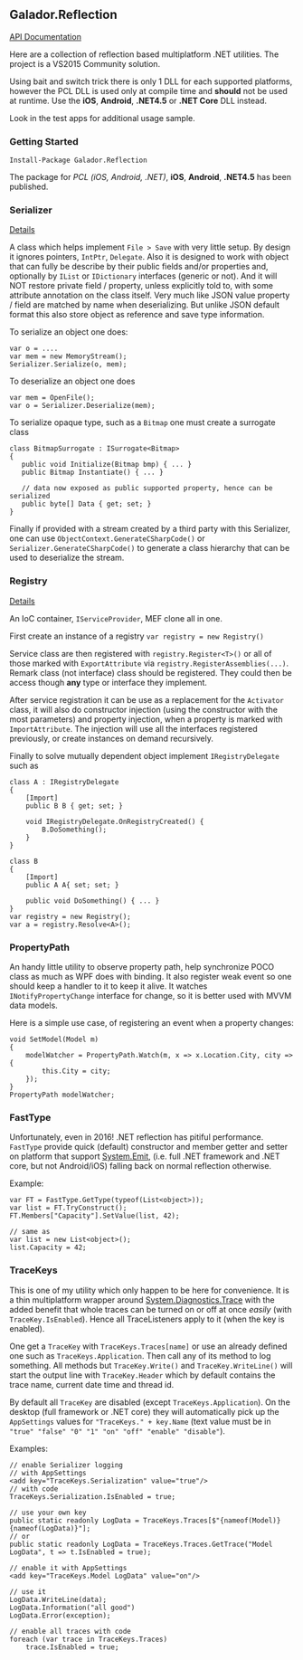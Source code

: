 ## Galador.Reflection
[API Documentation](Galador.Reflection.chm?raw=true)

Here are a collection of reflection based multiplatform .NET utilities. The project is a VS2015 Community solution.

Using bait and switch trick there is only 1 DLL for each supported platforms, however the PCL DLL is used only at compile time and **should** not be used at runtime.
Use the **iOS**, **Android**, **.NET4.5** or **.NET Core** DLL instead.

Look in the test apps for additional usage sample.

### Getting Started

    Install-Package Galador.Reflection

The package for  *PCL (iOS, Android, .NET)*, **iOS**, **Android**, **.NET4.5** has been published.



### Serializer
[Details](serializer.md)

A class which helps implement `File > Save` with very little setup. 
By design it ignores pointers, `IntPtr`, `Delegate`. Also it is designed to work with object that can fully be describe by their public fields and/or properties and, optionally by `IList` or `IDictionary` interfaces (generic or not).
And it will NOT restore private field / property, unless explicitly told to, with some attribute annotation on the class itself.
Very much like JSON value property / field are matched by name when deserializing. 
But unlike JSON default format this also store object as reference and save type information.

To serialize an object one does:

    var o = ....
    var mem = new MemoryStream();
    Serializer.Serialize(o, mem);

To deserialize an object one does

    var mem = OpenFile();
    var o = Serializer.Deserialize(mem);

To serialize opaque type, such as a `Bitmap` one must create a surrogate class

    class BitmapSurrogate : ISurrogate<Bitmap>
    {
       public void Initialize(Bitmap bmp) { ... }
       public Bitmap Instantiate() { ... }

       // data now exposed as public supported property, hence can be serialized
       public byte[] Data { get; set; }
    }


Finally if provided with a stream created by a third party with this Serializer, one can use `ObjectContext.GenerateCSharpCode()` 
or `Serializer.GenerateCSharpCode()` to generate a class hierarchy that can be used to deserialize the stream.


### Registry
[Details](registry.md)

An IoC container, `IServiceProvider`, MEF clone all in one.

First create an instance of a registry `var registry = new Registry()`

Service class are then registered with `registry.Register<T>()` or all of those marked with `ExportAttribute` via `registry.RegisterAssemblies(...)`.
Remark class (not interface) class should be registered. They could then be access though **any** type or interface they implement.

After service registration it can be use as a replacement for the `Activator` class, 
it will also do constructor injection (using the constructor with the most parameters) 
and property injection, when a property is marked with `ImportAttribute`. 
The injection will use all the interfaces registered previously, or create instances on demand recursively.

Finally to solve mutually dependent object implement `IRegistryDelegate` such as

    class A : IRegistryDelegate
    {
        [Import]
        public B B { get; set; }

        void IRegistryDelegate.OnRegistryCreated() {
            B.DoSomething();
        }
    }

    class B
    {
        [Import]
        public A A{ set; set; }

        public void DoSomething() { ... }
    }
    var registry = new Registry();
    var a = registry.Resolve<A>();



### PropertyPath
An handy little utility to observe property path, help synchronize POCO class as much as  WPF does with binding.
It also register weak event so one should keep a handler to it to keep it alive.
It watches `INotifyPropertyChange` interface for change, so it is better used with MVVM data models.

Here is a simple use case, of registering an event when a property changes:

    void SetModel(Model m)
    {
        modelWatcher = PropertyPath.Watch(m, x => x.Location.City, city => {
            this.City = city;
        });
    }
    PropertyPath modelWatcher;


### FastType
Unfortunately, even in 2016! .NET reflection has pitiful performance. `FastType` provide
quick (default) constructor and member getter and setter on platform that support 
[System.Emit](https://docs.microsoft.com/en-us/dotnet/core/api/system.reflection.emit),
(i.e. full .NET framework and .NET core, but not Android/iOS) falling back on normal reflection otherwise.

Example:

    var FT = FastType.GetType(typeof(List<object>));
    var list = FT.TryConstruct();
    FT.Members["Capacity"].SetValue(list, 42);

    // same as
    var list = new List<object>();
    list.Capacity = 42;


### TraceKeys

This is one of my utility which only happen to be here for convenience.
It is a thin multiplatform wrapper around [System.Diagnostics.Trace](https://docs.microsoft.com/en-us/dotnet/core/api/system.diagnostics.trace#System_Diagnostics_Trace)
with the added benefit that whole traces can be turned on or off at once *easily* (with `TraceKey.IsEnabled`).
Hence all TraceListeners apply to it (when the key is enabled).

One get a `TraceKey` with `TraceKeys.Traces[name]` or use an already defined one such
as `TraceKeys.Application`. Then call any of its method to log something.
All methods but `TraceKey.Write()` and `TraceKey.WriteLine()` will start the output line with `TraceKey.Header`
which by default contains the trace name, current date time and thread id.

By default all `TraceKey` are disabled (except `TraceKeys.Application`). On the desktop (full framework or .NET core)
they will automatically pick up the `AppSettings` values for `"TraceKeys." + key.Name`
(text value must be in `"true" "false" "0" "1" "on" "off" "enable" "disable"`).

Examples:

    // enable Serializer logging
    // with AppSettings
    <add key="TraceKeys.Serialization" value="true"/>
    // with code
    TraceKeys.Serialization.IsEnabled = true;

    // use your own key
    public static readonly LogData = TraceKeys.Traces[$"{nameof(Model)} {nameof(LogData)}"];
    // or
    public static readonly LogData = TraceKeys.Traces.GetTrace("Model LogData", t => t.IsEnabled = true);

    // enable it with AppSettings
    <add key="TraceKeys.Model LogData" value="on"/>

    // use it
    LogData.WriteLine(data);
    LogData.Information("all good")
    LogData.Error(exception);

    // enable all traces with code
    foreach (var trace in TraceKeys.Traces)
        trace.IsEnabled = true;